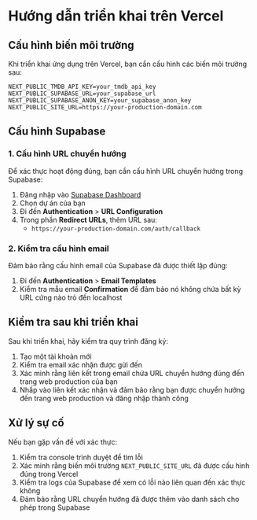 # Hướng dẫn triển khai trên Vercel

## Cấu hình biến môi trường

Khi triển khai ứng dụng trên Vercel, bạn cần cấu hình các biến môi trường sau:

```
NEXT_PUBLIC_TMDB_API_KEY=your_tmdb_api_key
NEXT_PUBLIC_SUPABASE_URL=your_supabase_url
NEXT_PUBLIC_SUPABASE_ANON_KEY=your_supabase_anon_key
NEXT_PUBLIC_SITE_URL=https://your-production-domain.com
```

## Cấu hình Supabase

### 1. Cấu hình URL chuyển hướng

Để xác thực hoạt động đúng, bạn cần cấu hình URL chuyển hướng trong Supabase:

1. Đăng nhập vào [Supabase Dashboard](https://app.supabase.io/)
2. Chọn dự án của bạn
3. Đi đến **Authentication** > **URL Configuration**
4. Trong phần **Redirect URLs**, thêm URL sau:
   - `https://your-production-domain.com/auth/callback`

### 2. Kiểm tra cấu hình email

Đảm bảo rằng cấu hình email của Supabase đã được thiết lập đúng:

1. Đi đến **Authentication** > **Email Templates**
2. Kiểm tra mẫu email **Confirmation** để đảm bảo nó không chứa bất kỳ URL cứng nào trỏ đến localhost

## Kiểm tra sau khi triển khai

Sau khi triển khai, hãy kiểm tra quy trình đăng ký:

1. Tạo một tài khoản mới
2. Kiểm tra email xác nhận được gửi đến
3. Xác minh rằng liên kết trong email chứa URL chuyển hướng đúng đến trang web production của bạn
4. Nhấp vào liên kết xác nhận và đảm bảo rằng bạn được chuyển hướng đến trang web production và đăng nhập thành công

## Xử lý sự cố

Nếu bạn gặp vấn đề với xác thực:

1. Kiểm tra console trình duyệt để tìm lỗi
2. Xác minh rằng biến môi trường `NEXT_PUBLIC_SITE_URL` đã được cấu hình đúng trong Vercel
3. Kiểm tra logs của Supabase để xem có lỗi nào liên quan đến xác thực không
4. Đảm bảo rằng URL chuyển hướng đã được thêm vào danh sách cho phép trong Supabase